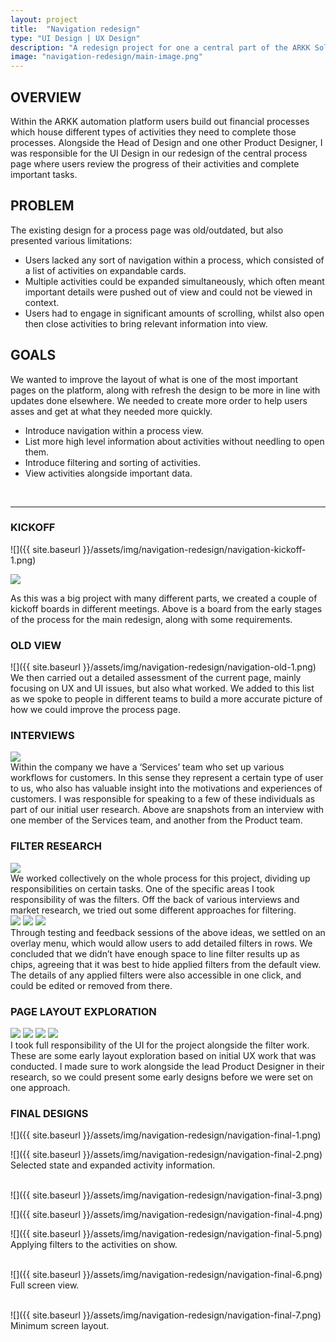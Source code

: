 ```yaml
---
layout: project
title:  "Navigation redesign"
type: "UI Design | UX Design"
description: "A redesign project for one a central part of the ARKK Solutions financial automation platform."
image: "navigation-redesign/main-image.png"
---
```


## OVERVIEW
Within the ARKK automation platform users build out financial processes which house different types of activities they need to complete those processes. Alongside the Head of Design and one other Product Designer, I was responsible for the UI Design in our redesign of the central process page where users review the progress of their activities and complete important tasks.

## PROBLEM
The existing design for a process page was old/outdated, but also presented various limitations:
- Users lacked any sort of navigation within a process, which consisted of a list of activities on expandable cards.
- Multiple activities could be expanded simultaneously, which often meant important details were pushed out of view and could not be viewed in context. 
- Users had to engage in significant amounts of scrolling, whilst also open then close activities to bring relevant information into view.

## GOALS
We wanted to improve the layout of what is one of the most important pages on the platform, along with refresh the design to be more in line with updates done elsewhere. We needed to create more order to help users asses and get at what they needed more quickly.
- Introduce navigation within a process view. 
- List more high level information about activities without needling to open them. 
- Introduce filtering and sorting of activities.
- View activities alongside important data.

<br>

---

### KICKOFF
![]({{ site.baseurl }}/assets/img/navigation-redesign/navigation-kickoff-1.png)
<div class="row mb8">
    <div class="col-md-8 col-md-offset-2">
        <img src="{{ site.baseurl }}/assets/img/navigation-redesign/navigation-kickoff-2.png">
    </div>
</div>

As this was a big project with many different parts, we created a couple of kickoff boards in different meetings. Above is a board from the early stages of the process for the main redesign, along with some requirements.

### OLD VIEW
![]({{ site.baseurl }}/assets/img/navigation-redesign/navigation-old-1.png)
We then carried out a detailed assessment of the current page, mainly focusing on UX and UI issues, but also what worked. We added to this list as we spoke to people in different teams to build a more accurate picture of how we could improve the process page.

### INTERVIEWS
<div class="row mb8">
    <div class="col-md-8 col-md-offset-2">
        <img src="{{ site.baseurl }}/assets/img/navigation-redesign/navigation-interviews-1.png">
    </div>
</div>
Within the company we have a ‘Services’ team who set up various workflows for customers. In this sense they represent a certain type of user to us, who also has valuable insight into the motivations and experiences of customers. I was responsible for speaking to a few of these individuals as part of our initial user research.  Above are snapshots from an interview with one member of the Services team, and another from the Product team.

### FILTER RESEARCH
<div class="row mb8">
    <div class="col-md-8 col-md-offset-2">
        <img src="{{ site.baseurl }}/assets/img/navigation-redesign/navigation-filter-research-1.png">
    </div>
</div>
We worked collectively on the whole process for this project, dividing up responsibilities on certain tasks. One of the specific areas I took responsibility of was the filters. Off the back of various interviews and market research, we tried out some different approaches for filtering.

<div class="row three-column one-mobile">
    <img src="{{ site.baseurl }}/assets/img/navigation-redesign/navigation-filter-research-2.png">
    <img src="{{ site.baseurl }}/assets/img/navigation-redesign/navigation-filter-research-3.png">
    <img src="{{ site.baseurl }}/assets/img/navigation-redesign/navigation-filter-research-4.png">
</div>
Through testing and feedback sessions of the above ideas, we settled on an overlay menu, which would allow users to add detailed filters in rows. We concluded that we didn’t have enough space to line filter results up as chips, agreeing that it was best to hide applied filters from the default view. The details of any applied filters were also accessible in one click, and could be edited or removed from there.

### PAGE LAYOUT EXPLORATION
<div class="row two-column">
    <img src="{{ site.baseurl }}/assets/img/navigation-redesign/navigation-wireframes-1.png">
    <img src="{{ site.baseurl }}/assets/img/navigation-redesign/navigation-wireframes-2.png">
    <img src="{{ site.baseurl }}/assets/img/navigation-redesign/navigation-wireframes-3.png">
    <img src="{{ site.baseurl }}/assets/img/navigation-redesign/navigation-wireframes-4.png">
</div>
I took full responsibility of the UI for the project alongside the filter work. These are some early layout exploration based on initial UX work that was conducted. I made sure to work alongside the lead Product Designer in their research, so we could present some early designs before we were set on one approach.

### FINAL DESIGNS
![]({{ site.baseurl }}/assets/img/navigation-redesign/navigation-final-1.png)
<br>

![]({{ site.baseurl }}/assets/img/navigation-redesign/navigation-final-2.png)
Selected state and expanded activity information.
<br>
<br>

![]({{ site.baseurl }}/assets/img/navigation-redesign/navigation-final-3.png)
<br>

![]({{ site.baseurl }}/assets/img/navigation-redesign/navigation-final-4.png)
<br>

![]({{ site.baseurl }}/assets/img/navigation-redesign/navigation-final-5.png)
Applying filters to the activities on show.
<br>
<br>

![]({{ site.baseurl }}/assets/img/navigation-redesign/navigation-final-6.png)
Full screen view.
<br>
<br>

![]({{ site.baseurl }}/assets/img/navigation-redesign/navigation-final-7.png)
Minimum screen layout.